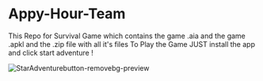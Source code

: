 # Appy-Hour-Team
This Repo for Survival Game which contains the game .aia and the game .apkl and the .zip file with all it's files
To Play the Game JUST install the app and click start adventure !

![StarAdventurebutton-removebg-preview](https://github.com/ahmedsamehsalah1/Appy-Hour-Team/assets/157144454/ef3c8b73-307f-4be1-8aed-259cd54d5fa7)
